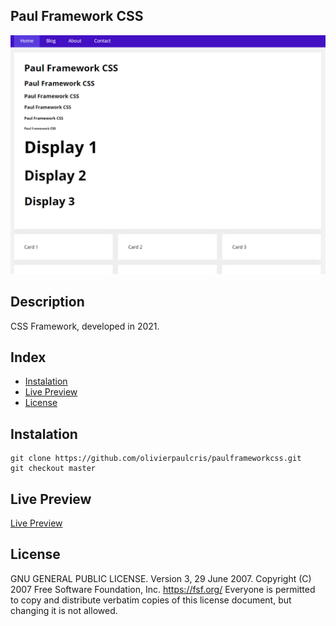 ## Paul Framework CSS

![Paul Framework CSS](./screenshot.png)

## Description

CSS Framework, developed in 2021.

## Index

- [Instalation](#instalation)
- [Live Preview](#live-preview)
- [License](#license)

## Instalation

```
git clone https://github.com/olivierpaulcris/paulframeworkcss.git
git checkout master
```

## Live Preview

[Live Preview](https://66eafac67e08fb4c48649653--neon-rolypoly-d3e6c3.netlify.app/)

## License

GNU GENERAL PUBLIC LICENSE. Version 3, 29 June 2007. Copyright (C) 2007 Free Software Foundation, Inc. <https://fsf.org/> Everyone is permitted to copy and distribute verbatim copies of this license document, but changing it is not allowed.

